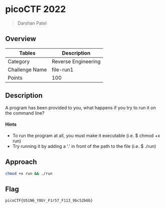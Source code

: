 # picoCTF 2022

> Darshan Patel

## Overview

| Tables | Description |
| ------ | ----------- |
| Category | Reverse Engineering |
| Challenge Name | file-run1 |
| Points | 100 |

## Description

A program has been provided to you, what happens if you try to run it on the command line?

#### Hints

- To run the program at all, you must make it executable (i.e. $ chmod +x run)
- Try running it by adding a '.' in front of the path to the file (i.e. $ ./run)

## Approach

```bash
chmod +x run && ./run
```

## Flag

```
picoCTF{U51N6_Y0Ur_F1r57_F113_9bc52b6b}
```
